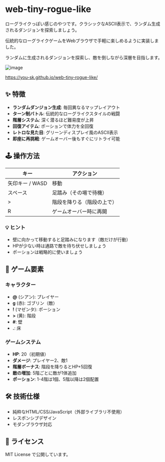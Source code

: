 # web-tiny-rogue-like

ローグライクっぽい感じのやつです。クラシックなASCII表示で、ランダム生成されるダンジョンを探索しましょう。

伝統的なローグライクゲームをWebブラウザで手軽に楽しめるように実装しました。

ランダムに生成されるダンジョンを探索し、敵を倒しながら深層を目指します。

![image](https://github.com/user-attachments/assets/b051918c-98d7-4bb2-8de3-65450cdfa7f1)

https://you-sk.github.io/web-tiny-rogue-like/

## ✨ 特徴

- **ランダムダンジョン生成**: 毎回異なるマップレイアウト
- **ターン制バトル**: 伝統的なローグライクスタイルの戦闘
- **階層システム**: 深く潜るほど難易度が上昇
- **回復アイテム**: ポーションで体力を全回復
- **レトロな見た目**: グリーンディスプレイ風のASCII表示
- **即座に再挑戦**: ゲームオーバー後もすぐにリトライ可能

## 🕹️ 操作方法

| キー | アクション |
|------|------------|
| 矢印キー / WASD | 移動 |
| スペース | 足踏み（その場で待機） |
| > | 階段を降りる（階段の上で） |
| R | ゲームオーバー時に再開 |

### 💡 ヒント
- 壁に向かって移動すると足踏みになります（敵だけが行動）
- HPが少ない時は通路で敵を待ち伏せしましょう
- ポーションは戦略的に使いましょう

## 🎯 ゲーム要素

### キャラクター
- **@** (シアン): プレイヤー
- **g** (赤): ゴブリン（敵）
- **!** (マゼンタ): ポーション
- **>** (黄): 階段
- **#**: 壁
- **.**: 床

### ゲームシステム
- **HP**: 20（初期値）
- **ダメージ**: プレイヤー2、敵1
- **階層ボーナス**: 階段を降りるとHP+5回復
- **敵の増加**: 5階ごとに敵が1体追加
- **ポーション**: 1-4階は1個、5階以降は2個配置

## 🛠️ 技術仕様

- 純粋なHTML/CSS/JavaScript（外部ライブラリ不使用）
- レスポンシブデザイン
- モダンブラウザ対応

## 📄 ライセンス

MIT License で公開しています。
